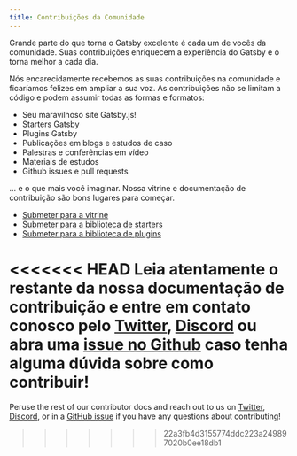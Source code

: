 ```yaml
---
title: Contribuições da Comunidade
---
```


Grande parte do que torna o Gatsby excelente é cada um de vocês da comunidade.
Suas contribuições enriquecem a experiência do Gatsby e o torna melhor a cada dia.

Nós encarecidamente recebemos as suas contribuições na comunidade e ficaríamos felizes em ampliar a sua voz. As contribuições não se limitam a código e podem assumir todas as formas e formatos:

- Seu maravilhoso site Gatsby.js!
- Starters Gatsby
- Plugins Gatsby
- Publicações em blogs e estudos de caso 
- Palestras e conferências em vídeo
- Materiais de estudos
- Github issues e pull requests

... e o que mais você imaginar. Nossa vitrine e documentação de contribuição são bons lugares para começar.

- [Submeter para a vitrine](/contributing/site-showcase-submissions)
- [Submeter para a biblioteca de starters](/contributing/submit-to-starter-library/)
- [Submeter para a biblioteca de plugins](/contributing/submit-to-plugin-library/)

<<<<<<< HEAD
Leia atentamente o restante da nossa documentação de contribuição e entre em contato conosco pelo [Twitter](https://twitter.com/gatsbyjs), [Discord](https://gatsby.dev/discord) ou abra uma [issue no Github](/contributing/how-to-file-an-issue/) caso tenha alguma dúvida sobre como contribuir!
=======
Peruse the rest of our contributor docs and reach out to us on [Twitter](https://twitter.com/gatsbyjs), [Discord](https://gatsby.dev/discord), or in a [GitHub issue](/contributing/how-to-file-an-issue/) if you have any questions about contributing!
>>>>>>> 22a3fb4d3155774ddc223a249897020b0ee18db1
